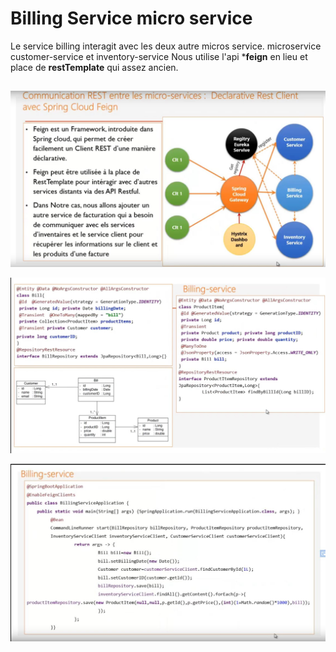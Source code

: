 # Billing Service micro service

Le service billing interagit avec les deux autre micros service. microservice customer-service et inventory-service
Nous utilise l'api ***feign** en lieu et place de **restTemplate** qui assez ancien.


##
![](images/billing-service/feignclient.jpg)

![](images/billing-service/billingService.jpg)

![](images/billing-service/billingfeignclient.jpg)

